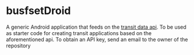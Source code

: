 # busfsetDroid #

A generic Android application that feeds on the [transit data api](http://transit.bloomswings.net). To be used as starter code for creating transit applications based on the aforementioned api. To obtain an API key, send an email to the owner of the repository